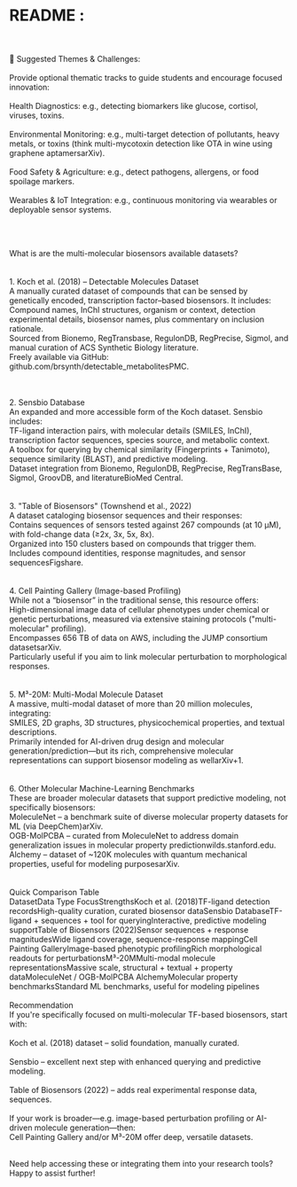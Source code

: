 # README :
<br>
<br>
🧩 Suggested Themes & Challenges: <br>
<br>
​Provide optional thematic tracks to guide students and encourage focused innovation:<br>
<br>
​Health Diagnostics: e.g., detecting biomarkers like glucose, cortisol, viruses, toxins.<br>
<br>
​Environmental Monitoring: e.g., multi-target detection of pollutants, heavy metals, or toxins (think multi-mycotoxin detection like OTA in wine using graphene aptamersarXiv).<br>
<br>
​Food Safety & Agriculture: e.g., detect pathogens, allergens, or food spoilage markers.<br>
<br>
​Wearables & IoT Integration: e.g., continuous monitoring via wearables or deployable sensor systems.<br>

​<br>
<br>

​What is are the multi-molecular biosensors available datasets?<br>
​<br>
<br>
​1. Koch et al. (2018) – Detectable Molecules Dataset <br>
​A manually curated dataset of compounds that can be sensed by genetically encoded, transcription factor–based biosensors. It includes: <br>
​Compound names, InChI structures, organism or context, detection experimental details, biosensor names, plus commentary on inclusion rationale. <br>
​Sourced from Bionemo, RegTransbase, RegulonDB, RegPrecise, Sigmol, and manual curation of ACS Synthetic Biology literature. <br>
​Freely available via GitHub: github.com/brsynth/detectable_metabolitesPMC. <br>

<br>
<br>
​2. Sensbio Database <br>
​An expanded and more accessible form of the Koch dataset. Sensbio includes: <br>
​TF-ligand interaction pairs, with molecular details (SMILES, InChI), transcription factor sequences, species source, and metabolic context. <br>
​A toolbox for querying by chemical similarity (Fingerprints + Tanimoto), sequence similarity (BLAST), and predictive modeling. <br>
​Dataset integration from Bionemo, RegulonDB, RegPrecise, RegTransBase, Sigmol, GroovDB, and literatureBioMed Central. <br>

<br>
<br>
​3. "Table of Biosensors" (Townshend et al., 2022) <br>
​A dataset cataloging biosensor sequences and their responses: <br>
​Contains sequences of sensors tested against 267 compounds (at 10 μM), with fold-change data (≥2x, 3x, 5x, 8x). <br>
​Organized into 150 clusters based on compounds that trigger them. <br>
​Includes compound identities, response magnitudes, and sensor sequencesFigshare. <br>

<br>
<br>
​4. Cell Painting Gallery (Image-based Profiling) <br>
​While not a “biosensor” in the traditional sense, this resource offers: <br>
​High-dimensional image data of cellular phenotypes under chemical or genetic perturbations, measured via extensive staining protocols ("multi-molecular" profiling). <br>
​Encompasses 656 TB of data on AWS, including the JUMP consortium datasetsarXiv. <br>
​Particularly useful if you aim to link molecular perturbation to morphological responses. <br>

<br>
<br>
​5. M³-20M: Multi-Modal Molecule Dataset <br>
​A massive, multi-modal dataset of more than 20 million molecules, integrating: <br>
​SMILES, 2D graphs, 3D structures, physicochemical properties, and textual descriptions. <br>
​Primarily intended for AI-driven drug design and molecular generation/prediction—but its rich, comprehensive molecular representations can support biosensor modeling as wellarXiv+1. <br>

<br>
<br>
​6. Other Molecular Machine-Learning Benchmarks <br>
​These are broader molecular datasets that support predictive modeling, not specifically biosensors: <br>
​MoleculeNet – a benchmark suite of diverse molecular property datasets for ML (via DeepChem)arXiv. <br>
​OGB-MolPCBA – curated from MoleculeNet to address domain generalization issues in molecular property predictionwilds.stanford.edu. <br>
​Alchemy – dataset of ~120K molecules with quantum mechanical properties, useful for modeling purposesarXiv. <br>

<br>
<br>
​Quick Comparison Table <br>
​DatasetData Type FocusStrengthsKoch et al. (2018)TF-ligand detection recordsHigh-quality curation, curated biosensor dataSensbio DatabaseTF-ligand + sequences + tool for queryingInteractive, predictive modeling supportTable of Biosensors (2022)Sensor sequences + response magnitudesWide ligand coverage, sequence-response mappingCell Painting GalleryImage-based phenotypic profilingRich morphological readouts for perturbationsM³-20MMulti-modal molecule representationsMassive scale, structural + textual + property dataMoleculeNet / OGB-MolPCBA AlchemyMolecular property benchmarksStandard ML benchmarks, useful for modeling pipelines

<br>
<br>
​Recommendation <br>
​If you're specifically focused on multi-molecular TF-based biosensors, start with: <br>
<br>
​Koch et al. (2018) dataset – solid foundation, manually curated. <br>
<br>
​Sensbio – excellent next step with enhanced querying and predictive modeling. <br>
<br>
​Table of Biosensors (2022) – adds real experimental response data, sequences. <br>
<br>
​If your work is broader—e.g. image-based perturbation profiling or AI-driven molecule generation—then: <br>
​Cell Painting Gallery and/or M³-20M offer deep, versatile datasets.
<br>
<br>

​Need help accessing these or integrating them into your research tools? Happy to assist further!

